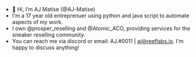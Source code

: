 - 👋 Hi, I’m AJ Matise (@AJ-Matise)
- I'm a 17 year old entreprenuer using python and java script to automate aspects of my work. 
- I own @prosper_reselling and @Atomic_ACO, providing services for the sneaker reselling community.
- You can reach me via discord or email: AJ.#0011 | aj@reeflabs.io. I'm happy to discuss anything!
